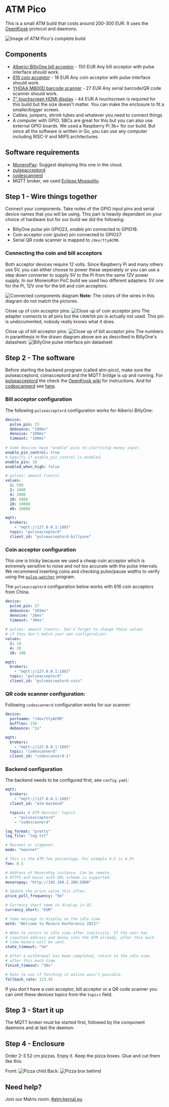 # ATM Pico
This is a small ATM build that costs around 200-300 EUR. It uses the [OpenKiosk](https://openkiosk.org) protocol and daemons.

![Image of ATM Pico's complete build](https://atm.monero.is/images/atm-pico.jpg)

## Components

- [Alberici BillyOne bill acceptor](http://www.dglpro.eu/eng-componente-acceptoare-de-bancnote.html) - 150 EUR
Any bill acceptor with pulse interface should work.
- [616 coin acceptor](https://www.aliexpress.com/w/wholesale-616-coin-acceptor.html) - 18 EUR
Any coin acceptor with pulse interface should work.
- [YHDAA M800D barcode scanner](https://www.aliexpress.com/item/1005003167832725.html) - 27 EUR
Any serial barcode/QR code scanner should work.
- [7" touchscreen HDMI display](https://www.aliexpress.com/w/wholesale-7-inch-touchscreen.html) - 44 EUR
A touchscreen is required for this build but the size doesn't matter. You can make the enclosure to fit a smaller/bigger screen.
- Cables, jumpers, shrink tubes and whatever you need to connect things
- A computer with GPIO. SBCs are great for this but you can also use external GPIO boards. We used a Raspberry Pi 3b+ for our build. But since all the software is written in Go, you can use any computer including RISC-V and MIPS architectures. 

## Software requirements
- [MoneroPay](https://moneropay.eu/guide/install.html): Suggest deploying this one in the cloud.
- [pulseacceptord](https://openkiosk.org/components/money_acceptors_pulse/)
- [codescannerd](https://openkiosk.org/components/serial_code_scanner/)
-  MQTT broker, we used [Eclipse Mosquitto](https://mosquitto.org/).

## Step 1 - Wire things together
Connect your components. Take notes of the GPIO input pins and serial device names that you will be using. This part is heavily dependent on your choice of hardware but for our build we did the following:

- BillyOne _pulse_ pin GPIO23, _enable_ pin connected to GPIO18.
- Coin acceptor _coin_ (_pulse_) pin connected to GPIO27.
- Serial QR code scanner is mapped to `/dev/ttyACM0`.

### Connecting the coin and bill acceptors
Both acceptor devices require 12 volts. Since Raspberry Pi and many others use 5V, you can either choose to power these seperately or you can use a step down converter to supply 5V to the Pi from the same 12V power supply. In our MoneroKon PoC build we used two different adapters: 5V one for the Pi, 12V one for the bill and coin acceptors.

![Connected components diagram](https://atm.monero.is/images/builds/pico/atmpicoacceptors.png)
**Note:** The colors of the wires in this diagram do not match the pictures.

Close up of coin acceptor pins:
![Close up of coin acceptor pins](https://atm.monero.is/images/builds/pico/coinacceptor.jpg)
The adapter connects to all pins but the `COUNTER` pin is actually not used. This pin is undocumented, nobody really knows what it does.

Close up of bill acceptor pins:
![Close up of bill acceptor pins](https://atm.monero.is/images/builds/pico/billacceptor.jpg)
The numbers in paranthesis in the drawn diagram above are as described in BillyOne's datasheet:
![BillyOne pulse interface pin datasheet](https://atm.monero.is/images/builds/pico/billyonepulse.jpg)

## Step 2 - The software
Before starting the backend program (called atm-pico), make sure the pulseacceptord, coinacceptord and the MQTT bridge is up and running. For [pulseacceptord](https://gitlab.com/openkiosk/pulseacceptor/-/tree/master/cmd/pulseacceptord) the check the [OpenKiosk wiki](https://openkiosk.org/components/money_acceptors_pulse/) for instructions. And for [codescannerd](https://gitlab.com/openkiosk/codescanner/-/tree/master/cmd/codescannerd) see [here](https://openkiosk.org/components/serial_code_scanner/).

### Bill acceptor configuration
The following `pulseacceptord` configuration works for Alberici BillyOne:
```yaml
device:
  pulse_pin: 23
  debounce: "100ms"
  denoise: "100ms"
  timeout: "100ms"
 
# Some devices have "enable" pins to start/stop money input.
enable_pin_control: true
# Specify if enable_pin_control is enabled.
enable_pin: 18 
enabled_when_high: false

# pulses: amount (cents)
values:
  1: 500
  2: 1000
  4: 2000
  10: 5000
  20: 10000
  40: 20000

mqtt:
  brokers:
    - "mqtt://127.0.0.1:1883"
  topic: "pulseacceptord"
  client_id: "pulseacceptord-billyone"
```

### Coin acceptor configuration
This one is tricky because we used a cheap coin acceptor which is extremely sensitive to noise and not too accurate with the pulse intervals. We recommend inserting coins and checking pulse/pause widths to verify using the [`pulse-watcher`](https://openkiosk.org/components/money_acceptors_pulse/#debugging-and-finding-config-parameters-using-pulse-watcher) program.

The `pulseacceptord` configuration below works with 616 coin acceptors from China.
```yaml
device:
  pulse_pin: 27
  debounce: "102ms"
  denoise: "28ms"
  timeout: "30ms"
  
# pulses: amount (cents). Don't forget to change these values
# if they don't match your own configuration!
values:
  2: 10
  4: 20
  10: 100

mqtt:
  brokers:
    - "mqtt://127.0.0.1:1883"
  topic: "pulseacceptord"
  client_id: "pulseacceptord-coin"
```

### QR code scanner configuration:
Following `codescannerd` configuration works for our scanner:
```yaml
device:
  portname: "/dev/ttyACM0"
  bufflen: 150
  debounce: "1s"

mqtt:
  brokers:
    - "mqtt://127.0.0.1:1883"
  topic: "codescannerd"
  client_id: "codescannerd-1"
```
### Backend configuration

The backend needs to be configured first, see `config.yaml`:
```yaml
mqtt:
  brokers:
    - "mqtt://127.0.0.1:1883"
  client_id: "atm-backend"

  topics: # ATM devices' topics
    - "pulseacceptord"
    - "codescannerd"

log_format: "pretty"
log_file: "log.txt"

# Mainnet or stagenet.
mode: "mainnet"

# This is the ATM fee percentage. For example 0.5 is 0.5%
fee: 0.5

# Address of MoneroPay instance. Can be remote.
# HTTPS and basic auth URL scheme is supported.
moneropay: "http://192.168.2.206:5000"

# Update the price value this often.
price_poll_frequency: "5m"

# Currency short name to display in UI.
currency_short: "EUR"

# Some message to display on the idle view
motd: "Welcome to Monero Konferenco 2023!"

# When to return to idle view after inactivity. If the user has
# inputted address and money into the ATM already, after this much
# time monero will be sent.
state_timeout: "5m"

# After a withdrawal has been completed, return to the idle view
# after this much time.
finish_timeout: "30s"

# Rate to use if fetching it online wasn't possible.
fallback_rate: 123.45
``` 

If you don't have a coin acceptor, bill acceptor or a QR code scanner you can omit these devices topics from the `topics` field. 
## Step 3 - Start it up
The MQTT broker must be started first, followed by the component daemons and at last the daemon. 

## Step 4 - Enclosure
Order 2-3 52 cm pizzas. Enjoy it. Keep the pizza boxes. Glue and cut them like this:

Front:
![Pizza child](https://atm.monero.is/images/builds/pico/oilychild.jpg)
Back:
![Pizza box behind](https://atm.monero.is/images/builds/pico/oilychildback.jpg)

## Need help?
Join our Matrix room: [#atm:kernal.eu](https://matrix.to/#/#atm:kernal.eu)
